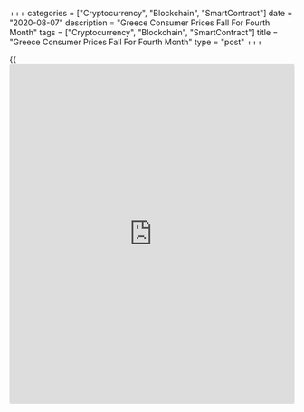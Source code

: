 +++
categories = ["Cryptocurrency", "Blockchain", "SmartContract"]
date = "2020-08-07"
description = "Greece Consumer Prices Fall For Fourth Month"
tags = ["Cryptocurrency", "Blockchain", "SmartContract"]
title = "Greece Consumer Prices Fall For Fourth Month"
type = "post"
+++

{{<iframe id="large-banner" src="https://www.bounty.group/#slide=16.0" width="100%" height="600" scrolling="no" style="border: 0px solid rgb(216, 221, 230); border-radius: 3px;">}}

Greece's consumer prices declined for the fourth straight month in July,
data from the Hellenic Statistical Authority showed on Friday.

The consumer price index fell 1.8 percent year-on-year in July,
following a 1.6 percent decline in June.

Prices for transportation declined 9.1 percent annually in July. Prices
of housing decreased 4.5 percent and communication cost fell 1.8
percent.

Meanwhile, prices for clothing and footwear and food and non-alcoholic
beverages grew 4.1 percent and 1.8 percent, respectively.

On a monthly basis, consumer prices fell 1.7 percent in July, after
remaining unchanged in the prior month.

The EU measure of harmonized index of consumer prices, or HICP, fell 2.1
percent annually in July, following a 1.9 percent decline in the
preceding month.

On a monthly basis, the HICP fell 1.4 percent in July, following a 0.7
percent decrease in the prior month.

Separate data from the statistical office showed that the industrial
production fell 4.9 percent yearly in June, following a 7.8 percent
decline in May.

Manufacturing output fell 1.0 percent annually in June and mining and
quarrying production declined 17.6 percent. Production of electricity
and water supply decreased 18.2 percent and 0.2 percent.

On a monthly basis, industrial production rose 7.2 percent in June,
following a 2.9 percent increase in the prior month.

For comments and feedback [contact](https://www.playgroundfx.com/contact/): editorial@rtt[news](https://www.letsplayfx.com/blog/forex-news-website/).com

[Economic News][1]

 **What parts of the world are seeing the best (and worst) economic
performances lately? Click[here][2] to check out our [Econ Scorecard][2]
and find out! See up-to-the-moment [ranking](https://www.playgroundfx.com/blog/crypto-exchange-ranking/)s for the best and worst
performers in [GDP][3], [unemployment rate][4], [inflation][5] and much
more.**

   1. www.rtt[news](https://www.letsplayfx.com/blog/forex-news-website/).com/Content/EconomicNews.aspx
   2. www.rtt[news](https://www.letsplayfx.com/blog/forex-news-website/).com/economic-scorecard/world-rank/retail-sales/highest-performance.aspx
   3. www.rtt[news](https://www.letsplayfx.com/blog/forex-news-website/).com/economic-scorecard/world-rank/GDP/highest-performance.aspx
   4. www.rtt[news](https://www.letsplayfx.com/blog/forex-news-website/).com/economic-scorecard/world-rank/unemployment-rate/lowest-performance.aspx
   5. www.rtt[news](https://www.letsplayfx.com/blog/forex-news-website/).com/economic-scorecard/world-rank/CPI/highest-performance.aspx